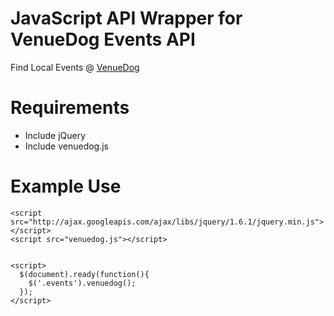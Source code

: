 # JavaScript API Wrapper for VenueDog Events API 
Find Local Events @ [VenueDog](http://venuedog.com/)

# Requirements

* Include jQuery
* Include venuedog.js

# Example Use


```
<script src="http://ajax.googleapis.com/ajax/libs/jquery/1.6.1/jquery.min.js"></script>
<script src="venuedog.js"></script>


<script>
  $(document).ready(function(){
    $('.events').venuedog();
  });
</script>
```
